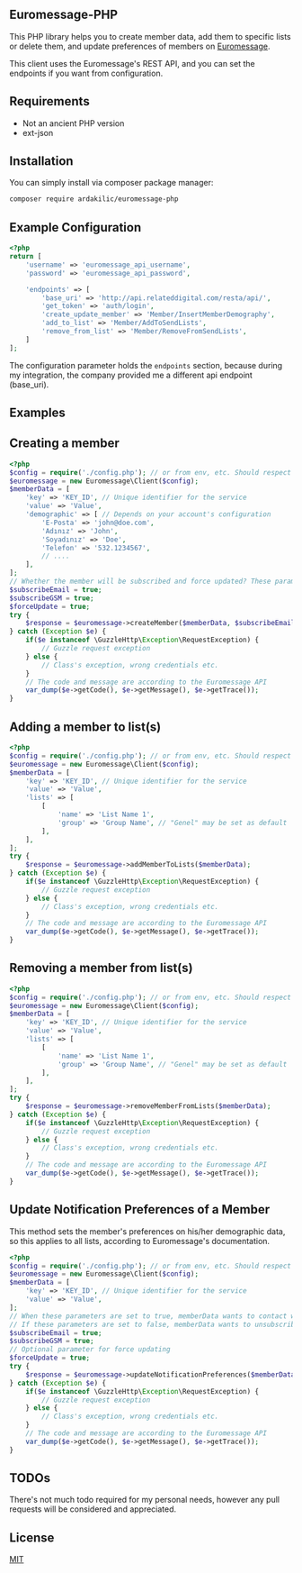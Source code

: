 Euromessage-PHP
--------

This PHP library helps you to create member data, add them to specific lists or delete them, and update preferences of members on [Euromessage](https://www.euromsg.com/).

This client uses the Euromessage's REST API, and you can set the endpoints if you want from configuration.

Requirements
--------
* Not an ancient PHP version
* ext-json

Installation
--------

You can simply install via composer package manager:

```bash
composer require ardakilic/euromessage-php
```

Example Configuration
--------
```php
<?php
return [
    'username' => 'euromessage_api_username',
    'password' => 'euromessage_api_password',

    'endpoints' => [
        'base_uri' => 'http://api.relateddigital.com/resta/api/',
        'get_token' => 'auth/login',
        'create_update_member' => 'Member/InsertMemberDemography',
        'add_to_list' => 'Member/AddToSendLists',
        'remove_from_list' => 'Member/RemoveFromSendLists',
    ]
];
```

The configuration parameter holds the `endpoints` section, because during my integration, the company provided me a different api endpoint (base_uri).

Examples
--------

## Creating a member

```php
<?php
$config = require('./config.php'); // or from env, etc. Should respect the example configuration
$euromessage = new Euromessage\Client($config);
$memberData = [
    'key' => 'KEY_ID', // Unique identifier for the service
    'value' => 'Value',
    'demographic' => [ // Depends on your account's configuration
        'E-Posta' => 'john@doe.com',
        'Adınız' => 'John',
        'Soyadınız' => 'Doe',
        'Telefon' => '532.1234567',
        // ....
    ],
];
// Whether the member will be subscribed and force updated? These parameters are true as default, and optional. No need to set every yime.
$subscribeEmail = true;
$subscribeGSM = true;
$forceUpdate = true;
try {
    $response = $euromessage->createMember($memberData, $subscribeEmail, $subscribeGSM, $forceUpdate);
} catch (Exception $e) {
    if($e instanceof \GuzzleHttp\Exception\RequestException) {
        // Guzzle request exception
    } else {
        // Class's exception, wrong credentials etc.
    }
    // The code and message are according to the Euromessage API
    var_dump($e->getCode(), $e->getMessage(), $e->getTrace());
}
```

## Adding a member to list(s)

```php
<?php
$config = require('./config.php'); // or from env, etc. Should respect the example configuration
$euromessage = new Euromessage\Client($config);
$memberData = [
    'key' => 'KEY_ID', // Unique identifier for the service
    'value' => 'Value',
    'lists' => [
        [
            'name' => 'List Name 1',
            'group' => 'Group Name', // "Genel" may be set as default
        ],
    ],
];
try {
    $response = $euromessage->addMemberToLists($memberData);
} catch (Exception $e) {
    if($e instanceof \GuzzleHttp\Exception\RequestException) {
        // Guzzle request exception
    } else {
        // Class's exception, wrong credentials etc.
    }
    // The code and message are according to the Euromessage API
    var_dump($e->getCode(), $e->getMessage(), $e->getTrace());
}
```

## Removing a member from list(s)

```php
<?php
$config = require('./config.php'); // or from env, etc. Should respect the example configuration
$euromessage = new Euromessage\Client($config);
$memberData = [
    'key' => 'KEY_ID', // Unique identifier for the service
    'value' => 'Value',
    'lists' => [
        [
            'name' => 'List Name 1',
            'group' => 'Group Name', // "Genel" may be set as default
        ],
    ],
];
try {
    $response = $euromessage->removeMemberFromLists($memberData);
} catch (Exception $e) {
    if($e instanceof \GuzzleHttp\Exception\RequestException) {
        // Guzzle request exception
    } else {
        // Class's exception, wrong credentials etc.
    }
    // The code and message are according to the Euromessage API
    var_dump($e->getCode(), $e->getMessage(), $e->getTrace());
}
```

## Update Notification Preferences of a Member

This method sets the member's preferences on his/her demographic data, so this applies to all lists, according to Euromessage's documentation.

```php
<?php
$config = require('./config.php'); // or from env, etc. Should respect the example configuration
$euromessage = new Euromessage\Client($config);
$memberData = [
    'key' => 'KEY_ID', // Unique identifier for the service
    'value' => 'Value',
];
// When these parameters are set to true, memberData wants to contact with the channels
// If these parameters are set to false, memberData wants to unsubscribe from Email or GSM
$subscribeEmail = true;
$subscribeGSM = true;
// Optional parameter for force updating
$forceUpdate = true;
try {
    $response = $euromessage->updateNotificationPreferences($memberData, $subscribeEmail, $subscribeGSM, $forceUpdate);
} catch (Exception $e) {
    if($e instanceof \GuzzleHttp\Exception\RequestException) {
        // Guzzle request exception
    } else {
        // Class's exception, wrong credentials etc.
    }
    // The code and message are according to the Euromessage API
    var_dump($e->getCode(), $e->getMessage(), $e->getTrace());
}
```

TODOs
--------
There's not much todo required for my personal needs, however any pull requests will be considered and appreciated.

License
--------
[MIT](./LICENSE)